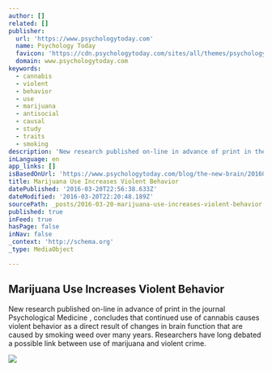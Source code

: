 ```yaml
---
author: []
related: []
publisher:
  url: 'https://www.psychologytoday.com'
  name: Psychology Today
  favicon: 'https://cdn.psychologytoday.com/sites/all/themes/psychologytoday/img/touch-icons/favicon.ico'
  domain: www.psychologytoday.com
keywords:
  - cannabis
  - violent
  - behavior
  - use
  - marijuana
  - antisocial
  - causal
  - study
  - traits
  - smoking
description: 'New research published on-line in advance of print in the journal Psychological Medicine , concludes that continued use of cannabis causes violent behavior as a direct result of changes in brain function that are caused by smoking weed over many years. Researchers have long debated a possible link between use of marijuana and violent crime.'
inLanguage: en
app_links: []
isBasedOnUrl: 'https://www.psychologytoday.com/blog/the-new-brain/201603/marijuana-use-increases-violent-behavior'
title: Marijuana Use Increases Violent Behavior
datePublished: '2016-03-20T22:56:38.633Z'
dateModified: '2016-03-20T22:20:48.189Z'
sourcePath: _posts/2016-03-20-marijuana-use-increases-violent-behavior.md
published: true
inFeed: true
hasPage: false
inNav: false
_context: 'http://schema.org'
_type: MediaObject

---
```

<article style=""><h1>Marijuana Use Increases Violent Behavior</h1><p>New research published on-line in advance of print in the journal Psychological Medicine , concludes that continued use of cannabis causes violent behavior as a direct result of changes in brain function that are caused by smoking weed over many years. Researchers have long debated a possible link between use of marijuana and violent crime.</p><img src="https://cdn.psychologytoday.com/sites/default/files/styles/image-article_inline_full/public/field_blog_entry_images/Joint%28detail%29.jpg?itok=_4eg9NIq" /></article>